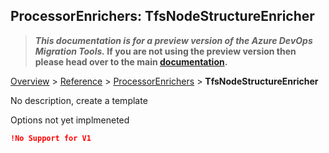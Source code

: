 ## ProcessorEnrichers: TfsNodeStructureEnricher

>**_This documentation is for a preview version of the Azure DevOps Migration Tools._ If you are not using the preview version then please head over to the main [documentation](https://nkdagility.github.io/azure-devops-migration-tools).**

[Overview](.././index.md) > [Reference](../index.md) > [ProcessorEnrichers](./index.md) > **TfsNodeStructureEnricher**

No description, create a template

Options not yet implmeneted

```JSON
!No Support for V1
```